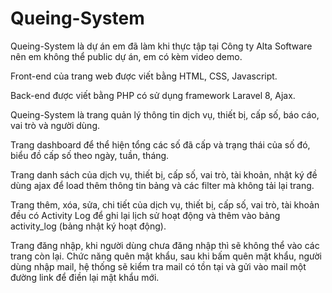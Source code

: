 # Queing-System

Queing-System là dự án em đã làm khi thực tập tại Công ty Alta Software nên em không thể public dự án, em có kèm video demo.

Front-end của trang web được viết bằng HTML, CSS, Javascript.

Back-end được viết bằng PHP có sử dụng framework Laravel 8, Ajax.

Queing-System là trang quản lý thông tin dịch vụ, thiết bị, cấp số, báo cáo, vai trò và người dùng.

Trang dashboard để thể hiện tổng các số đã cấp và trạng thái của số đó, biểu đồ cấp số theo ngày, tuần, tháng.

Trang danh sách của dịch vụ, thiết bị, cấp số, vai trò, tài khoản, nhật ký đề dùng ajax để load thêm thông tin bảng và các filter mà không tải lại trang.

Trang thêm, xóa, sửa, chi tiết của dịch vụ, thiết bị, cấp số, vai trò, tài khoản đều có Activity Log để ghi lại lịch sử hoạt động và thêm vào bảng activity_log (bảng nhật ký hoạt động).

Trang đăng nhập, khi người dùng chưa đăng nhập thì sẽ không thể vào các trang còn lại. Chức năng quên mật khẩu, sau khi bấm quên mật khẩu, người dùng nhập mail, hệ thống sẽ kiểm tra mail có tồn tại và gửi vào mail một đường link để điền lại mật khẩu mới.
